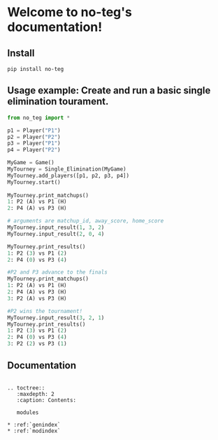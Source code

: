 # Welcome to no-teg's documentation!


## Install

`pip install no-teg`

## Usage example: Create and run a basic single elimination tourament.
```python
from no_teg import *

p1 = Player("P1")
p2 = Player("P2")
p3 = Player("P1")
p4 = Player("P2")

MyGame = Game()
MyTourney = Single_Elimination(MyGame)
MyTourney.add_players([p1, p2, p3, p4])
MyTourney.start()
 
MyTourney.print_matchups()
1: P2 (A) vs P1 (H)
2: P4 (A) vs P3 (H)

# arguments are matchup_id, away_score, home_score
MyTourney.input_result(1, 3, 2)
MyTourney.input_result(2, 0, 4)

MyTourney.print_results()
1: P2 (3) vs P1 (2)
2: P4 (0) vs P3 (4)

#P2 and P3 advance to the finals
MyTourney.print_matchups()
1: P2 (A) vs P1 (H)
2: P4 (A) vs P3 (H)
3: P2 (A) vs P3 (H)

#P2 wins the tournament!
MyTourney.input_result(3, 2, 1)
MyTourney.print_results()
1: P2 (3) vs P1 (2)
2: P4 (0) vs P3 (4)
3: P2 (2) vs P3 (1)

```

## Documentation

```eval_rst

.. toctree::
   :maxdepth: 2
   :caption: Contents:

   modules

* :ref:`genindex`
* :ref:`modindex`
```

